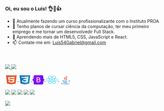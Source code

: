 ### Oi, eu sou o  Luís! 👌🤠👍

- 🔭 Atualmente fazendo um curso profissionalizante com o Instituto PROA
- 🤠 Tenho planos de cursar ciência da computação, ter meu primeiro emprego e me tornar um desenvolvedir Full Stack.
- 🌱 Aprendendo mais de HTML5, CSS, JavaScript e React.
- 📫 Contate-me em: Luis54Gabriel@gmail.com
#
<header>
  <link rel="stylesheet" href="https://cdn.jsdelivr.net/gh/devicons/devicon@v2.14.0/devicon.min.css">
</header>
<div>
  <a href="https://github.com/rafaballerini">
  <img height="185em" src="https://github-readme-stats.vercel.app/api?username=luis54gabriel&show_icons=true&theme=synthwave&include_all_commits=true&count_private=true"/>
  <img height="190em" src="https://github-readme-stats.vercel.app/api/top-langs/?username=luis54gabriel&layout=compact&langs_count=7&theme=synthwave"/>
</div>
<div style="display: inline_block"><br>  
  <img align="center" alt="Luis-CSS" height="30" width="40" src="https://raw.githubusercontent.com/devicons/devicon/master/icons/html5/html5-original.svg">
  <img align="center" alt="Luis-CSS" height="30" width="40" src="https://raw.githubusercontent.com/devicons/devicon/master/icons/css3/css3-original.svg">
  <img align="center" alt="Luis-BOOTSTRAP" height="30" width="40" src="https://raw.githubusercontent.com/devicons/devicon/master/icons/bootstrap/bootstrap-original.svg">
  <img align="center" alt="Luis-REACT" height="30" width="40" src="https://raw.githubusercontent.com/devicons/devicon/master/icons/react/react-original.svg">
  <img align="center" alt="Luis-JAVA" height="30" width="40" src="https://raw.githubusercontent.com/devicons/devicon/master/icons/java/java-original.svg">
</div>
  <br>
<div> 
  <a href="https://www.youtube.com/channel/UCQbEqaQEvgN_pe3C0O-xmZg" target="_blank"><img src="https://img.shields.io/badge/YouTube-FF0000?style=for-the-badge&logo=youtube&logoColor=white" target="_blank"></a>
  <a href="https://instagram.com/_sixhouse_" target="_blank"><img src="https://img.shields.io/badge/-Instagram-%23E4405F?style=for-the-badge&logo=instagram&logoColor=white" target="_blank"></a>
 	<a href="https://www.twitch.tv/Sixhouse_" target="_blank"><img src="https://img.shields.io/badge/Twitch-9146FF?style=for-the-badge&logo=twitch&logoColor=white" target="_blank"></a>
  <a href = "mailto:luis54gabriel@gmail.com"><img src="https://img.shields.io/badge/-Gmail-%23333?style=for-the-badge&logo=gmail&logoColor=white" target="_blank"></a>
  <a href="https://www.linkedin.com/in/lu%C3%ADs-gabriel-da-silva-31173b21a/" target="_blank"><img src="https://img.shields.io/badge/-LinkedIn-%230077B5?style=for-the-badge&logo=linkedin&logoColor=white" target="_blank"></a> 
</div>
  <br>
  <img align=left src="https://th.bing.com/th/id/OIP.rcqX6op2jfsCd2e-mw1Q8wHaEK?pid=ImgDet&rs=1">
